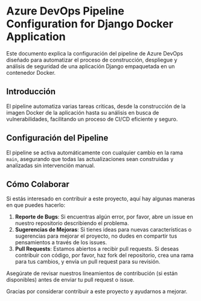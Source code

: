 # Azure DevOps Pipeline Configuration for Django Docker Application

Este documento explica la configuración del pipeline de Azure DevOps diseñado para automatizar el proceso de construcción, despliegue y análisis de seguridad de una aplicación Django empaquetada en un contenedor Docker.

## Introducción

El pipeline automatiza varias tareas críticas, desde la construcción de la imagen Docker de la aplicación hasta su análisis en busca de vulnerabilidades, facilitando un proceso de CI/CD eficiente y seguro.

## Configuración del Pipeline

El pipeline se activa automáticamente con cualquier cambio en la rama `main`, asegurando que todas las actualizaciones sean construidas y analizadas sin intervención manual.




## Cómo Colaborar

Si estás interesado en contribuir a este proyecto, aquí hay algunas maneras en que puedes hacerlo:

1. **Reporte de Bugs**: Si encuentras algún error, por favor, abre un issue en nuestro repositorio describiendo el problema.
2. **Sugerencias de Mejoras**: Si tienes ideas para nuevas características o sugerencias para mejorar el proyecto, no dudes en compartir tus pensamientos a través de los issues.
3. **Pull Requests**: Estamos abiertos a recibir pull requests. Si deseas contribuir con código, por favor, haz fork del repositorio, crea una rama para tus cambios, y envía un pull request para su revisión.

Asegúrate de revisar nuestros lineamientos de contribución (si están disponibles) antes de enviar tu pull request o issue.

Gracias por considerar contribuir a este proyecto y ayudarnos a mejorar.
